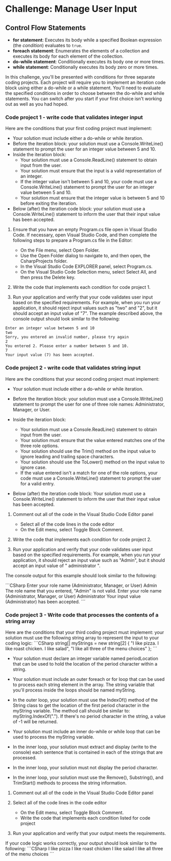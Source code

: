 # Challenge: Manage User Input

## Control Flow Statements

- **for statement**: Executes its body while a specified Boolean expression (the *condition*) evaluates to `true`.
- **foreach statement**: Enumerates the elements of a collection and executes its body for each element of the collection.
- **do-while statement**: Conditionally executes its body one or more times.
- **while statement**: Conditionally executes its body zero or more times.

In this challenge, you'll be presented with conditions for three separate coding projects. Each project will require you to implement an iteration code block using either a do-while or a while statement. You'll need to evaluate the specified conditions in order to choose between the do-while and while statements. You can switch after you start if your first choice isn't working out as well as you had hoped.

### Code project 1 - write code that validates integer input

Here are the conditions that your first coding project must implement:

- Your solution must include either a do-while or while iteration.
- Before the iteration block: your solution must use a Console.WriteLine() statement to prompt the user for an integer value between 5 and 10.
- Inside the iteration block:
  + Your solution must use a Console.ReadLine() statement to obtain input from the user.
  + Your solution must ensure that the input is a valid representation of an integer.
  + If the integer value isn't between 5 and 10, your code must use a Console.WriteLine() statement to prompt the user for an integer value between 5 and 10.
  + Your solution must ensure that the integer value is between 5 and 10 before exiting the iteration.
- Below (after) the iteration code block: your solution must use a Console.WriteLine() statement to inform the user that their input value has been accepted.

1. Ensure that you have an empty Program.cs file open in Visual Studio Code.
   If necessary, open Visual Studio Code, and then complete the following steps to prepare a Program.cs file in the Editor:
    - On the File menu, select Open Folder.
    - Use the Open Folder dialog to navigate to, and then open, the CsharpProjects folder.
    - In the Visual Studio Code EXPLORER panel, select Program.cs.
    - On the Visual Studio Code Selection menu, select Select All, and then press the Delete key.

2. Write the code that implements each condition for code project 1.

3. Run your application and verify that your code validates user input based on the specified requirements.
   For example, when you run your application, it should reject input values such as "two" and "2", but it should accept an input value of "7".
   The example described above, the console output should look similar to the following:

```CSharp
Enter an integer value between 5 and 10
two
Sorry, you entered an invalid number, please try again
2
You entered 2. Please enter a number between 5 and 10.
7
Your input value (7) has been accepted.
```

### Code project 2 - write code that validates string input

Here are the conditions that your second coding project must implement:

- Your solution must include either a do-while or while iteration.
- Before the iteration block: your solution must use a Console.WriteLine() statement to prompt the user for one of three role names: Administrator, Manager, or User.
- Inside the iteration block:
  - Your solution must use a Console.ReadLine() statement to obtain input from the user.
  - Your solution must ensure that the value entered matches one of the three role options.
  - Your solution should use the Trim() method on the input value to ignore leading and trailing space characters.
  - Your solution should use the ToLower() method on the input value to ignore case.
  - If the value entered isn't a match for one of the role options, your code must use a Console.WriteLine() statement to prompt the user for a valid entry.

- Below (after) the iteration code block: Your solution must use a Console.WriteLine() statement to inform the user that their input value has been accepted.

1. Comment out all of the code in the Visual Studio Code Editor panel
    - Select all of the code lines in the code editor
    - On the Edit menu, select Toggle Block Comment.

2. Write the code that implements each condition for code project 2.
3. Run your application and verify that your code validates user input based on the specified requirements.
   For example, when you run your application, it should reject an input value such as "Admin", but it should accept an input value of " administrator ".

The console output for this example should look similar to the following:

´´´CSharp
Enter your role name (Administrator, Manager, or User)
Admin
The role name that you entered, "Admin" is not valid. Enter your role name (Administrator, Manager, or User)
Administrator
Your input value (Administrator) has been accepted.
´´´

### Code project 3 - Write code that processes the contents of a string array

Here are the conditions that your third coding project must implement:
your solution must use the following string array to represent the input to your coding logic:
´´´CSharp
string[] myStrings = new string[2] { "I like pizza. I like roast chicken. I like salad", "I like all three of the menu choices" };
´´´

- Your solution must declare an integer variable named periodLocation that can be used to hold the location of the period character within a string.

- Your solution must include an outer foreach or for loop that can be used to process each string element in the array. The string variable that you'll process inside the loops should be named myString.
- In the outer loop, your solution must use the IndexOf() method of the String class to get the location of the first period character in the myString variable. The method call should be similar to: myString.IndexOf("."). If there's no period character in the string, a value of -1 will be returned.
- Your solution must include an inner do-while or while loop that can be used to process the myString variable.
- In the inner loop, your solution must extract and display (write to the console) each sentence that is contained in each of the strings that are processed.
- In the inner loop, your solution must not display the period character.
- In the inner loop, your solution must use the Remove(), Substring(), and TrimStart() methods to process the string information.

1. Comment out all of the code in the Visual Studio Code Editor panel

2. Select all of the code lines in the code editor

    - On the Edit menu, select Toggle Block Comment.
    - Write the code that implements each condition listed for code project

3. Run your application and verify that your output meets the requirements.

If your code logic works correctly, your output should look similar to the following:
´´´CSharp
I like pizza
I like roast chicken
I like salad
I like all three of the menu choices
´´´
